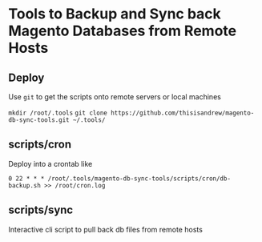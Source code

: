 # Tools to Backup and Sync back Magento Databases from Remote Hosts

## Deploy

Use `git` to get the scripts onto remote servers or local machines

`mkdir /root/.tools`
`git clone https://github.com/thisisandrew/magento-db-sync-tools.git ~/.tools/`

## scripts/cron

Deploy into a crontab like

`0 22 * * * /root/.tools/magento-db-sync-tools/scripts/cron/db-backup.sh >> /root/cron.log`

## scripts/sync

Interactive cli script to pull back db files from remote hosts


